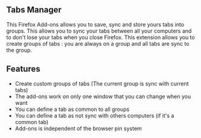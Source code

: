 ## Tabs Manager <developpement in process>

This Firefox Add-ons allows you to save, sync and store yours tabs into groups.
This allows you to sync your tabs between all your computers and to don't lose your tabs when you close Firefox.
This extension allows you to create groups of tabs : you are always on a group and all tabs are sync to the group. 

## Features

- Create custom groups of tabs (The current group is sync with current tabs)
- The add-ons work on only one window that you can change when you want
- You can define a tab as common to all groups
- You can define a tab as not sync with others computers (if it's a common tab)
- Add-ons is independent of the browser pin system